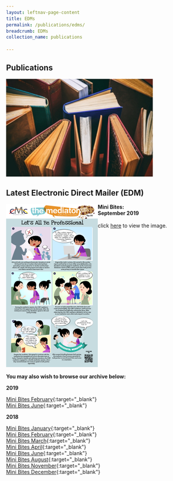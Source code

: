 ```yaml
---
layout: leftnav-page-content
title: EDMs
permalink: /publications/edms/
breadcrumb: EDMs
collection_name: publications

---
```


<style>
  .image {width: 400px;}
  .image img {max-width: 100%;}
  .flex-container {display: flex;}
  .flex-container .flex-box a .img {width: 400px;}
</style>

Publications
---

<div class="image"><img src="/images/1504172802236.jpg/" style="width:600px"></div>

Latest Electronic Direct Mailer (EDM)
---

<div class="flex-container">
  <div class="flex-box">
    <a href="/images/Let's_All_Be_Professional.png/"><img src="/images/1567072104487.png/"></a>
  </div>
  <div class="flex-box">
    <b>Mini Bites:<br>September 2019</b><br><br>click <a href="/images/Let's_All_Be_Professional.png/" target="_blank">here</a> to view the image.
  </div>
</div>

**You may also wish to browse our archive below:**

**2019**

[Mini Bites February](/images/EDM_Dispute_Social_Media.png/){:target="_blank"}<br>
[Mini Bites June](/images/June-EDM-2019-Special-Needs.png/){:target="_blank"}

**2018**

[Mini Bites January](/images/EDM-Noisy_Neighbour.png/){:target="_blank"}<br>
[Mini Bites February](/images/EDM-Family_Care_Elderly_Parents.png/){:target="_blank"}<br>
[Mini Bites March](/images/EDM-Landlord_Tenant_Dispute.png/){:target="_blank"}<br>
[Mini Bites April](/images/EDM-Smoke_Dispute_Neighbour.png/){:target="_blank"}<br>
[Mini Bites June](/images/EDM-Like_Father_Like_Son_Family_Dispute.png/){:target="_blank"}<br>
[Mini Bites August](/images/EDM-Appointments-and-Awards.png/){:target="_blank"}<br>
[Mini Bites November](/images/November_EDM.png/){:target="_blank"}<br>
[Mini Bites December](/images/December_EDM.gif/){:target="_blank"}<br>
